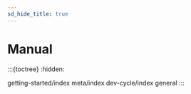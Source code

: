 ```yaml
---
sd_hide_title: true
---
```

# Manual

:::{toctree}
:hidden:

getting-started/index
meta/index
dev-cycle/index
general
:::
